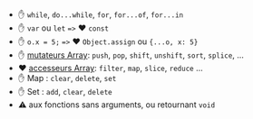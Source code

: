 * ✋  `while`, `do...while`, `for`, `for...of`, `for...in`   
* ✋ `var` ou `let` `=>` ❤️ `const`
* ✋ `o.x = 5;` `=>` ❤️ `Object.assign` ou `{...o, x: 5}`
* ✋ [mutateurs Array](https://developer.mozilla.org/fr/docs/Web/JavaScript/Reference/Objets_globaux/Array#Les_mutateurs): `push`, `pop`, `shift`, `unshift`, `sort`, `splice`, ...
* ❤️ [accesseurs Array](https://developer.mozilla.org/fr/docs/Web/JavaScript/Reference/Objets_globaux/Array#Les_accesseurs): `filter`, `map`, `slice`, `reduce` ...
* ✋ Map : `clear`, `delete`, `set`
* ✋ Set : `add`, `clear`, `delete`
* ⚠️ aux fonctions sans arguments, ou retournant `void`
